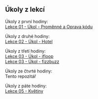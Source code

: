 ## Úkoly z lekcí
  
Úkoly z první hodiny:  
[Lekce 01 - Úkol - Proměnné a Oprava kódu](https://github.com/Emitlium/Engeto-Java-Training/tree/main/src/Lekce01)  

Úkoly z druhé hodiny:  
[Lekce 02 - Úkol - Hotel](https://github.com/Emitlium/Engeto-Java-Training/tree/main/src/Lekce02)  

Úkoly z třetí hodiny:  
[Lekce 03 - Úkol - ifloop](https://github.com/Emitlium/Engeto-Java-Training/tree/main/src/Lekce03/ifloop)  
[Lekce 03 - Úkol - fizzbuzz](https://github.com/Emitlium/Engeto-Java-Training/tree/main/src/Lekce03/fizzbuzz)

Úkoly ze čtvrté hodiny:  
Tento repozitář  

Úkoly z páte hodiny:  
[Lekce 05 - Květiny](https://github.com/Emitlium/Engeto-Java-Training/tree/main/src/Lekce05)  
